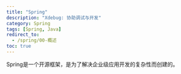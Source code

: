 ```yaml
---
title: "Spring"
description: "Xdebug: 协助调试与开发"
category: Spring
tags: [Spring, Java]
redirect_to:
  - /spring/00-概述
toc: true
---
```


Spring是一个开源框架，是为了解决企业级应用开发的复杂性而创建的。
